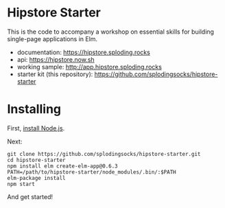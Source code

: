 # Hipstore Starter

This is the code to accompany a workshop on essential skills for building single-page applications in Elm.

- documentation: https://hipstore.sploding.rocks
- api: https://hipstore.now.sh
- working sample: http://app.hipstore.sploding.rocks
- starter kit (this repository): https://github.com/splodingsocks/hipstore-starter

# Installing

First, [install Node.js](https://nodejs.org/en/download/package-manager/).

Next:

    git clone https://github.com/splodingsocks/hipstore-starter.git
    cd hipstore-starter
    npm install elm create-elm-app@0.6.3
    PATH=/path/to/hipstore-starter/node_modules/.bin/:$PATH
    elm-package install
    npm start

And get started!
